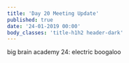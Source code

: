 ```yaml
---
title: 'Day 20 Meeting Update'
published: true
date: '24-01-2019 00:00'
body_classes: 'title-h1h2 header-dark'
---
```


big brain academy 24: electric boogaloo

